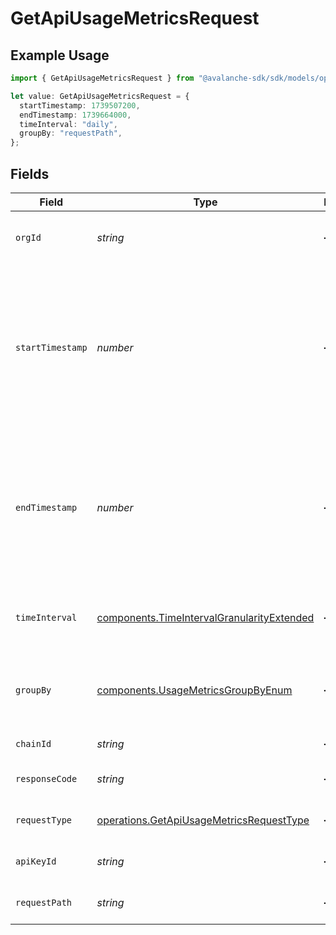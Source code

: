 # GetApiUsageMetricsRequest

## Example Usage

```typescript
import { GetApiUsageMetricsRequest } from "@avalanche-sdk/sdk/models/operations";

let value: GetApiUsageMetricsRequest = {
  startTimestamp: 1739507200,
  endTimestamp: 1739664000,
  timeInterval: "daily",
  groupBy: "requestPath",
};
```

## Fields

| Field                                                                                                                   | Type                                                                                                                    | Required                                                                                                                | Description                                                                                                             | Example                                                                                                                 |
| ----------------------------------------------------------------------------------------------------------------------- | ----------------------------------------------------------------------------------------------------------------------- | ----------------------------------------------------------------------------------------------------------------------- | ----------------------------------------------------------------------------------------------------------------------- | ----------------------------------------------------------------------------------------------------------------------- |
| `orgId`                                                                                                                 | *string*                                                                                                                | :heavy_minus_sign:                                                                                                      | Organization ID to fetch usage metrics for                                                                              |                                                                                                                         |
| `startTimestamp`                                                                                                        | *number*                                                                                                                | :heavy_minus_sign:                                                                                                      | The start time of the range as a UNIX timestamp. The requested start time  will be rounded down to 0:00 UTC of the day. | 1739507200                                                                                                              |
| `endTimestamp`                                                                                                          | *number*                                                                                                                | :heavy_minus_sign:                                                                                                      | The end time of the range as a UNIX timestamp. The requested end time will be rounded down to 0:00 UTC of the day.      | 1739664000                                                                                                              |
| `timeInterval`                                                                                                          | [components.TimeIntervalGranularityExtended](../../models/components/timeintervalgranularityextended.md)                | :heavy_minus_sign:                                                                                                      | Time interval granularity for data aggregation                                                                          | daily                                                                                                                   |
| `groupBy`                                                                                                               | [components.UsageMetricsGroupByEnum](../../models/components/usagemetricsgroupbyenum.md)                                | :heavy_minus_sign:                                                                                                      | Query param for the criterion used for grouping metrics                                                                 | requestPath                                                                                                             |
| `chainId`                                                                                                               | *string*                                                                                                                | :heavy_minus_sign:                                                                                                      | Filter data by chain ID.                                                                                                |                                                                                                                         |
| `responseCode`                                                                                                          | *string*                                                                                                                | :heavy_minus_sign:                                                                                                      | Filter data by response status code.                                                                                    |                                                                                                                         |
| `requestType`                                                                                                           | [operations.GetApiUsageMetricsRequestType](../../models/operations/getapiusagemetricsrequesttype.md)                    | :heavy_minus_sign:                                                                                                      | Filter data by request type.                                                                                            |                                                                                                                         |
| `apiKeyId`                                                                                                              | *string*                                                                                                                | :heavy_minus_sign:                                                                                                      | Filter data by API key ID.                                                                                              |                                                                                                                         |
| `requestPath`                                                                                                           | *string*                                                                                                                | :heavy_minus_sign:                                                                                                      | Filter data by request path.                                                                                            |                                                                                                                         |